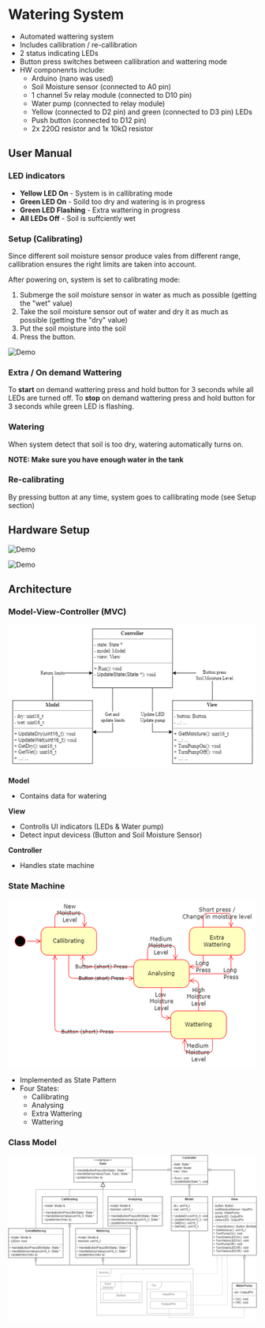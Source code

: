 ﻿# Watering System

- Automated wattering system
- Includes callibration / re-callibration
- 2 status indicating LEDs
- Button press switches between callibration and wattering mode
- HW componenrts include:
    - Arduino (nano was used)
    - Soil Moisture sensor (connected to A0 pin)
    - 1 channel 5v relay module (connected to D10 pin)
    - Water pump (connected to relay module)
    - Yellow (connected to D2 pin) and green (connected to D3 pin) LEDs
    - Push button (connected to D12 pin)
    - 2x 220Ω resistor and 1x 10kΩ resistor

## User Manual

### LED indicators
- <B>Yellow LED On</B> - System is in callibrating mode 
- <B>Green LED On</B> - Soild too dry and watering is in progress
- <B>Green LED Flashing</B> - Extra wattering in progress
- <B>All LEDs Off</B> - Soil is suffciently wet

### Setup (Calibrating)
Since different soil moisture sensor produce vales from different range, callibration ensures the right limits are taken into account.

After powering on, system is set to calibrating mode:
1. Submerge the soil moisture sensor in water as much as possible (getting the "wet" value)
2. Take the soil moisture sensor out of water and dry it as much as possible (getting the "dry" value)
3. Put the soil moisture into the soil
4. Press the button.

![Demo](media/Watering.gif)

### Extra / On demand Wattering
To **start** on demand wattering press and hold button for 3 seconds while all LEDs are turned off.
To **stop** on demand wattering press and hold button for 3 seconds while green LED is flashing.

### Watering 
When system detect that soil is too dry, watering automatically turns on. 

**NOTE: Make sure you have enough water in the tank**

### Re-calibrating

By pressing button at any time, system goes to callibrating mode (see Setup section)

## Hardware Setup
![Demo](media/Wiring.gif)

![Demo](media/PumpSetup.gif)


## Architecture
### Model-View-Controller (MVC)
![Demo](media/MVC.png)

**Model**
- Contains data for watering

**View**
- Controlls UI indicators (LEDs & Water pump)
- Detect input devicess (Button and Soil Moisture Sensor)

**Controller**
- Handles state machine

### State Machine
![Demo](media/StateMachine.png)

- Implemented as State Pattern
- Four States:
    - Callibrating
    - Analysing
    - Extra Wattering
    - Wattering

### Class Model
![Demo](media/ClassModel.png)

